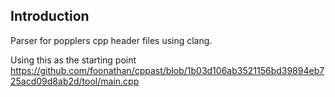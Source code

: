 ## Introduction

Parser for popplers cpp header files using clang.

Using this as the starting point
https://github.com/foonathan/cppast/blob/1b03d106ab3521156bd39894eb725acd09d8ab2d/tool/main.cpp
